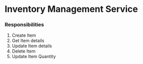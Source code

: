 # Inventory Management Service

### Responsibilities

1. Create Item
2. Get Item details
3. Update Item details
4. Delete Item 
5. Update Item Quantity
